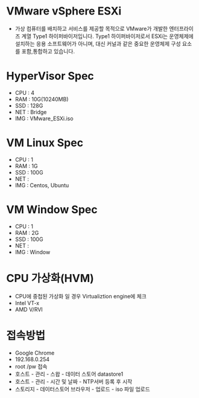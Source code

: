 # VMware vSphere ESXi
- 가상 컴퓨터를 배치하고 서비스를 제공할 목적으로 VMware가 개발한 엔터프라이즈 계열 Type1 하이퍼바이저입니다. Type1 하이퍼바이저로서 ESXi는 운영체제에 설치하는 응용 소프트웨어가 아니며, 대신 커널과 같은 중요한 운영체제 구성 요소를 포함,통합하고 있습니다.

# HyperVisor Spec
- CPU : 4
- RAM : 10G(10240MB)
- SSD : 128G
- NET : Bridge
- IMG : VMware_ESXi.iso

# VM Linux Spec
- CPU : 1
- RAM : 1G
- SSD : 100G
- NET :
- IMG : Centos, Ubuntu


# VM Window Spec
- CPU : 1
- RAM : 2G
- SSD : 100G
- NET :
- IMG : Window

# CPU 가상화(HVM)
- CPU에 중첩된 가상화 일 경우 Virtualiztion engine에 체크
- Intel VT-x
- AMD V/RVI

# 접속방법
- Google Chrome
- 192.168.0.254
- root /pw 접속
- 호스트 - 관리 - 스왑 - 데이터 스토어 datastore1
- 호스트 - 관리 - 시간 및 날짜 - NTP서버 등록 후 시작
- 스토리지 - 데이터스토어 브라우저 - 업로드 - iso 파일 업로드
